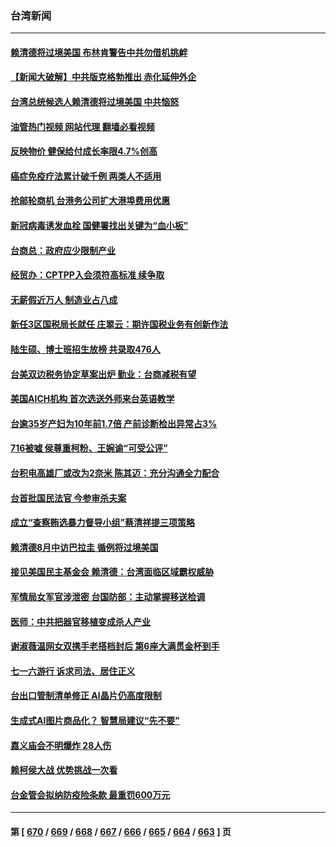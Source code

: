 ### 台湾新闻
---
#### [赖清德将过境美国 布林肯警告中共勿借机挑衅](../../pages/ncid1349361/n14036394.md?07182045) 
#### [【新闻大破解】中共版克格勃推出 赤化延伸外企](../../pages/ncid1349361/n14036192.md?07182045) 
#### [台湾总统候选人赖清德将过境美国 中共恼怒](../../pages/ncid1349361/n14036295.md?07182045) 
#### [油管热门视频 网站代理 翻墙必看视频](http://138.2.39.72:81/youtube.html?epic-marker?07182045)
#### [反映物价 健保给付成长率限4.7%创高](../../pages/ncid1349361/n14036198.md?07182045) 
#### [癌症免疫疗法累计破千例 两类人不适用](../../pages/ncid1349361/n14036201.md?07182045) 
#### [抢邮轮商机 台港务公司扩大港埠费用优惠](../../pages/ncid1349361/n14036247.md?07182045) 
#### [新冠病毒诱发血栓 国健署找出关键为“血小板”](../../pages/ncid1349361/n14036202.md?07182045) 
#### [台商总：政府应少限制产业](../../pages/ncid1349361/n14036199.md?07182045) 
#### [经贸办：CPTPP入会须符高标准 续争取](../../pages/ncid1349361/n14036205.md?07182045) 
#### [无薪假近万人 制造业占八成](../../pages/ncid1349361/n14036207.md?07182045) 
#### [新任3区国税局长就任 庄翠云：期许国税业务有创新作法](../../pages/ncid1349361/n14036208.md?07182045) 
#### [陆生硕、博士班招生放榜 共录取476人](../../pages/ncid1349361/n14036210.md?07182045) 
#### [台美双边税务协定草案出炉 勤业：台商减税有望](../../pages/ncid1349361/n14036216.md?07182045) 
#### [美国AICH机构 首次选送外师来台英语教学](../../pages/ncid1349361/n14036217.md?07182045) 
#### [台逾35岁产妇为10年前1.7倍 产前诊断检出异常占3%](../../pages/ncid1349361/n14036212.md?07182045) 
#### [716被嘘 侯尊重柯粉、王婉谕“可受公评”](../../pages/ncid1349361/n14036166.md?07182045) 
#### [台积电高雄厂或改为2奈米 陈其迈：充分沟通全力配合](../../pages/ncid1349361/n14036220.md?07182045) 
#### [台首批国民法官 今参审杀夫案](../../pages/ncid1349361/n14036169.md?07182045) 
#### [成立“查察贿选暴力督导小组”蔡清祥提三项策略](../../pages/ncid1349361/n14036170.md?07182045) 
#### [赖清德8月中访巴拉圭 循例将过境美国](../../pages/ncid1349361/n14036127.md?07182045) 
#### [接见美国民主基金会 赖清德：台湾面临区域霸权威胁](../../pages/ncid1349361/n14036132.md?07182045) 
#### [军情局女军官涉泄密 台国防部：主动掌握移送检调](../../pages/ncid1349361/n14036129.md?07182045) 
#### [医师：中共把器官移植变成杀人产业](../../pages/ncid1349361/n14035586.md?07182045) 
#### [谢淑薇温网女双携手老搭档封后 第6座大满贯金杯到手](../../pages/ncid1349361/n14035831.md?07182045) 
#### [七一六游行 诉求司法、居住正义](../../pages/ncid1349361/n14035375.md?07182045) 
#### [台出口管制清单修正 AI晶片仍高度限制](../../pages/ncid1349361/n14035421.md?07182045) 
#### [生成式AI图片商品化？ 智慧局建议“先不要”](../../pages/ncid1349361/n14035422.md?07182045) 
#### [嘉义庙会不明爆炸 28人伤](../../pages/ncid1349361/n14035427.md?07182045) 
#### [赖柯侯大战 优势挑战一次看](../../pages/ncid1349361/n14035444.md?07182045) 
#### [台金管会拟纳防疫险条款 最重罚600万元](../../pages/ncid1349361/n14035426.md?07182045) 

---
#### 第 [ [670](./670.md?07182045) / [669](./669.md?07182045) / [668](./668.md?07182045) / [667](./667.md?07182045) / [666](./666.md?07182045) / [665](./665.md?07182045) / [664](./664.md?07182045) / [663](./663.md?07182045) ] 页
